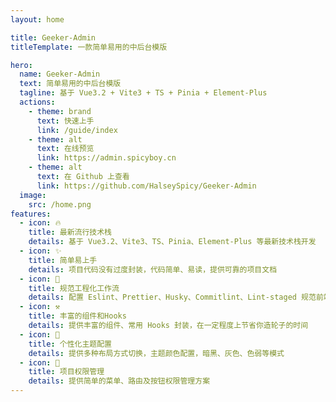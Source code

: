 ```yaml
---
layout: home

title: Geeker-Admin
titleTemplate: 一款简单易用的中后台模版

hero:
  name: Geeker-Admin
  text: 简单易用的中后台模版
  tagline: 基于 Vue3.2 + Vite3 + TS + Pinia + Element-Plus
  actions:
    - theme: brand
      text: 快速上手
      link: /guide/index
    - theme: alt
      text: 在线预览
      link: https://admin.spicyboy.cn
    - theme: alt
      text: 在 Github 上查看
      link: https://github.com/HalseySpicy/Geeker-Admin
  image:
    src: /home.png
features:
  - icon: 🔥
    title: 最新流行技术栈
    details: 基于 Vue3.2、Vite3、TS、Pinia、Element-Plus 等最新技术栈开发
  - icon: ✨
    title: 简单易上手
    details: 项目代码没有过度封装，代码简单、易读，提供可靠的项目文档
  - icon: 🚀
    title: 规范工程化工作流
    details: 配置 Eslint、Prettier、Husky、Commitlint、Lint-staged 规范前端工程代码规范
  - icon: ⚒
    title: 丰富的组件和Hooks
    details: 提供丰富的组件、常用 Hooks 封装，在一定程度上节省你造轮子的时间
  - icon: 🎨
    title: 个性化主题配置
    details: 提供多种布局方式切换，主题颜色配置，暗黑、灰色、色弱等模式
  - icon: 🔐
    title: 项目权限管理
    details: 提供简单的菜单、路由及按钮权限管理方案
---
```

